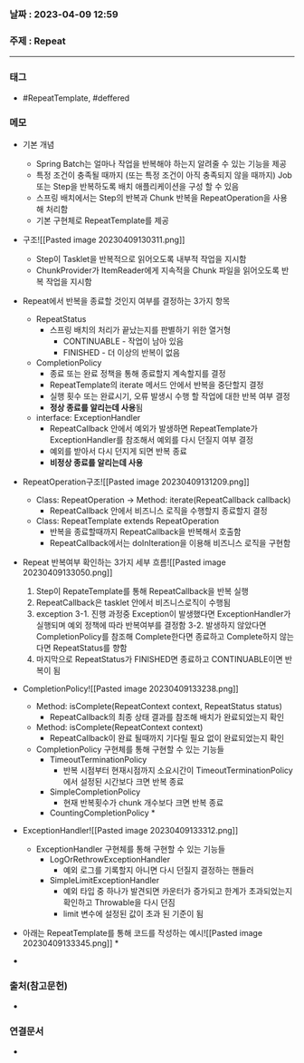 ### 날짜 : 2023-04-09 12:59
### 주제 : Repeat
---
### 태그
* #RepeatTemplate, #deffered

### 메모
* 기본 개념 
	* Spring Batch는 얼마나 작업을 반복해야 하는지 알려줄 수 있는 기능을 제공
	* 특정 조건이 충족될 때까지 (또는 특정 조건이 아직 충족되지 않을 때까지) Job 또는 Step을 반복하도록 배치 애플리케이션을 구성 할 수 있음
	* 스프링 배치에서는 Step의 반복과 Chunk 반복을 RepeatOperation을 사용해 처리함
	* 기본 구현체로 RepeatTemplate를 제공
	
* 구조![[Pasted image 20230409130311.png]]
	* Step이 Tasklet을 반복적으로 읽어오도록 내부적 작업을 지시함
	* ChunkProvider가 ItemReader에게 지속적을 Chunk 파일을 읽어오도록 반복 작업을 지시함
	
* Repeat에서 반복을 종료할 것인지 여부를 결정하는 3가지 항목
	* RepeatStatus
		* 스프링 배치의 처리가 끝났는지를 판별하기 위한 열거형
			* CONTINUABLE - 작업이 남아 있음
			* FINISHED - 더 이상의 반복이 없음
	* CompletionPolicy
		* 종료 또는 완료 정책을 통해 종료할지 계속할지를 결정
		* RepeatTemplate의 iterate 메서드 안에서 반복을 중단할지 결정
		* 실행 횟수 또는 완료시기, 오류 발생시 수행 할 작업에 대한 반복 여부 결정
		* **정상 종료를 알리는데 사용**됨
	* interface: ExceptionHandler
		* RepeatCallback 안에서 예외가 발생하면 RepeatTemplate가 ExceptionHandler를 참조해서 예외를 다시 던질지 여부 결정
		* 예외를 받아서 다시 던지게 되면 반복 종료
		* **비정상 종료를 알리는데 사용**
		
* RepeatOperation구조![[Pasted image 20230409131209.png]]
	* Class: RepeatOperation -> Method: iterate(RepeatCallback callback)
		* RepeatCallback 안에서 비즈니스 로직을 수행할지 종료할지 결정
	* Class: RepeatTemplate extends RepeatOperation
		* 반복을 종료할때까지 RepeatCallback을 반복해서 호출함
		* RepeatCallback에서는 doInIteration을 이용해 비즈니스 로직을 구현함
		
* Repeat 반복여부 확인하는 3가지 세부 흐름![[Pasted image 20230409133050.png]]
	1. Step이 RepateTemplate를 통해 RepeatCallback을 반복 실행
	2. RepeatCallback은 tasklet 안에서 비즈니스로직이 수행됨
	3. exception 
		3-1. 진행 과정중 Exception이 발생했다면 ExceptionHandler가 실행되며 예외 정책에 따라 반복여부를 결정함
		3-2. 발생하지 않았다면 CompletionPolicy를 참조해 Complete한다면 종료하고 Complete하지 않는다면 RepeatStatus를 향함
	4. 마지막으로 RepeatStatus가 FINISHED면 종료하고 CONTINUABLE이면 반복이 됨

* CompletionPolicy![[Pasted image 20230409133238.png]]
	* Method: isComplete(RepeatContext context, RepeatStatus status)
		* RepeatCallback의 최종 상태 결과를 참조해 배치가 완료되었는지 확인
	* Method: isComplete(RepeatContext context)
		* RepeatCallback이 완료 될때까지 기다릴 필요 없이 완료되었는지 확인
	* CompletionPolicy 구현체를 통해 구현할 수 있는 기능들
		* TimeoutTerminationPolicy
			* 반복 시점부터 현재시점까지 소요시간이 TimeoutTerminationPolicy에서 설정된 시간보다 크면 반복 종료
		* SimpleCompletionPolicy
			* 현재 반복횟수가 chunk 개수보다 크면 반복 종료
		* CountingCompletionPolicy
			* 
* ExceptionHandler![[Pasted image 20230409133312.png]]
	* ExceptionHandler 구현체를 통해 구현할 수 있는 기능들
		* LogOrRethrowExceptionHandler
			* 예외 로그를 기록할지 아니면 다시 던질지 결정하는 핸들러
		* SimpleLimitExceptionHandler
			* 예외 타입 중 하나가 발견되면 카운터가 증가되고 한계가 초과되었는지 확인하고 Throwable을 다시 던짐
			*  limit 변수에 설정된 값이 초과 된 기준이 됨
			
* 아래는 RepeatTemplate를 통해 코드를 작성하는 예시![[Pasted image 20230409133345.png]]
	* 
* 
### 출처(참고문헌)
-  

### 연결문서
- 